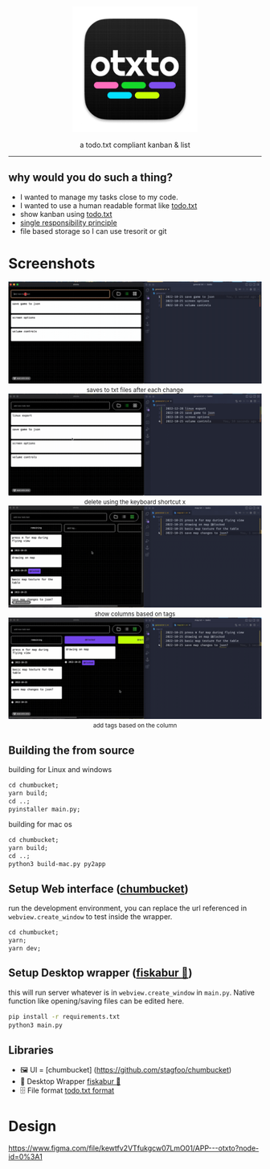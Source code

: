 <p align="center"><img width="250px" src="assets/Icon-256.png" />
</p>
<p align="center">a todo.txt compliant kanban & list</p>
<hr>

## why would you do such a thing?
- I wanted to manage my tasks close to my code.
- I wanted to use a human readable format like [todo.txt](https://github.com/todotxt/todo.txt)
- show kanban using [todo.txt](https://github.com/todotxt/todo.txt)
- [single responsibility principle](https://en.wikipedia.org/wiki/Single-responsibility_principle)
- file based storage so I can use tresorit or git

# Screenshots

<p align="center">
<img src=".readme/2022-12-28 18.12.51.gif" />
<small style="marginb-ttom: 8px">saves to txt files after each change</small>
<img src=".readme/2022-12-28 18.14.08.gif" />
<small style="marginb-ttom: 8px">delete using the keyboard shortcut x</small>
<img src=".readme/2022-12-28 18.18.53.gif" />
<small style="marginb-ttom: 8px">show columns based on tags</small>
<img src=".readme/2022-12-28 18.19.19.gif" />
<small style="marginb-ttom: 8px">add tags based on the column</small>
</p>

## Building the from source
building for Linux and windows
```
cd chumbucket;
yarn build;
cd ..;
pyinstaller main.py;
```
building for mac os
```
cd chumbucket;
yarn build;
cd ..;
python3 build-mac.py py2app
```

## Setup Web interface ([chumbucket](https://github.com/stagfoo/chumbucket))
run the development environment, you can replace the url referenced in `webview.create_window` to test inside the wrapper.
```
cd chumbucket;
yarn;
yarn dev;
```

## Setup Desktop wrapper ([fiskabur 🐡](https://github.com/stagfoo/fiskabur))
this will run server whatever is in `webview.create_window` in `main.py`. Native function like opening/saving files can be edited here.

```bash
pip install -r requirements.txt 
python3 main.py
```

## Libraries
- 🖼️ UI = [chumbucket] (https://github.com/stagfoo/chumbucket)
- 🍱 Desktop Wrapper [fiskabur 🐡](https://github.com/stagfoo/fiskabur)
- 🗄️ File format [todo.txt format](https://github.com/todotxt/todo.txt)


# Design
https://www.figma.com/file/kewtfv2VTfukgcw07LmO01/APP---otxto?node-id=0%3A1

<!-- # alternate Human Readable File Formats might use
- https://toml.io/en/
- https://pypi.org/project/tinydb/ -->

